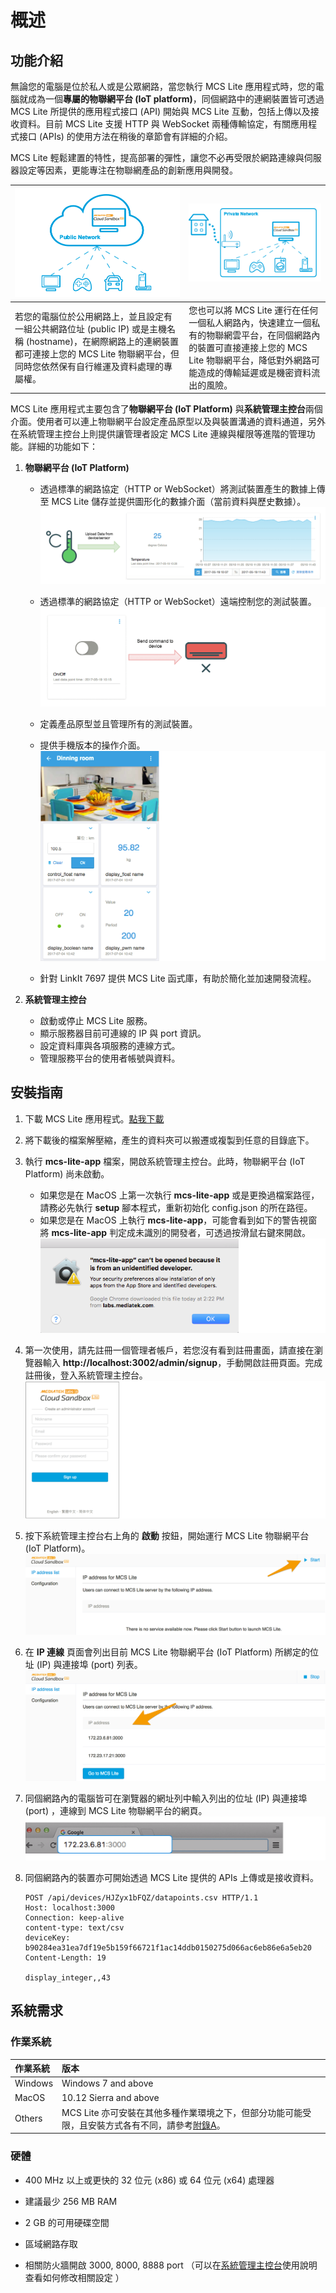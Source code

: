 # 概述

## 功能介紹

無論您的電腦是位於私人或是公眾網路，當您執行 MCS Lite 應用程式時，您的電腦就成為一個**專屬的物聯網平台 (IoT platform)**，同個網路中的連網裝置皆可透過 MCS Lite 所提供的應用程式接口 (API) 開始與 MCS Lite 互動，包括上傳以及接收資料。目前 MCS Lite 支援 HTTP 與 WebSocket 兩種傳輸協定，有關應用程式接口 (APIs) 的使用方法在稍後的章節會有詳細的介紹。

MCS Lite 輕鬆建置的特性，提高部署的彈性，讓您不必再受限於網路連線與伺服器設定等因素，更能專注在物聯網產品的創新應用與開發。

|![](../../assets/public_network.png)|![](../../assets/private_network.png)|
|---|---|
|若您的電腦位於公用網路上，並且設定有一組公共網路位址 (public IP) 或是主機名稱 (hostname)，在網際網路上的連網裝置都可連接上您的 MCS Lite 物聯網平台，但同時您依然保有自行維運及資料處理的專屬權。|您也可以將 MCS Lite 運行在任何一個私人網路內，快速建立一個私有的物聯網雲平台，在同個網路內的裝置可直接連接上您的 MCS Lite 物聯網平台，降低對外網路可能造成的傳輸延遲或是機密資料流出的風險。|

MCS Lite 應用程式主要包含了**物聯網平台 (IoT Platform)** 與**系統管理主控台**兩個介面。使用者可以連上物聯網平台設定產品原型以及與裝置溝通的資料通道，另外在系統管理主控台上則提供讓管理者設定 MCS Lite 連線與權限等進階的管理功能。詳細的功能如下：

1. **物聯網平台 (IoT Platform)**

   * 透過標準的網路協定（HTTP or WebSocket）將測試裝置產生的數據上傳至 MCS Lite 儲存並提供圖形化的數據介面（當前資料與歷史數據）。
![](../../assets/mcs_lite_data_upload.png)
   
   * 透過標準的網路協定（HTTP or WebSocket）遠端控制您的測試裝置。
![](../../assets/mcs_lite_remote_control_onoff.gif)

   * 定義產品原型並且管理所有的測試裝置。

   * 提供手機版本的操作介面。
 ![](../../assets/mcs_lite_mobile_view.png)

   * 針對 LinkIt 7697 提供 MCS Lite 函式庫，有助於簡化並加速開發流程。

2. **系統管理主控台**

	* 啟動或停止 MCS Lite 服務。
   * 顯示服務器目前可連線的 IP 與 port 資訊。
   * 設定資料庫與各項服務的連線方式。
   * 管理服務平台的使用者帳號與資料。

## 安裝指南

1. 下載 MCS Lite 應用程式。[點我下載](https://github.com/MCS-Lite/mcs-lite-app/releases)
2. 將下載後的檔案解壓縮，產生的資料夾可以搬遷或複製到任意的目錄底下。
3. 執行 **mcs-lite-app** 檔案，開啟系統管理主控台。此時，物聯網平台 (IoT Platform) 尚未啟動。

   * 如果您是在 MacOS 上第一次執行 **mcs-lite-app** 或是更換過檔案路徑，請務必先執行 **setup** 腳本程式，重新初始化 config.json 的所在路徑。
   * 如果您是在 MacOS 上執行 **mcs-lite-app**，可能會看到如下的警告視窗將 **mcs-lite-app** 判定成未識別的開發者，可透過按滑鼠右鍵來開啟。  
     ![](../../assets/unknown_warning.png)

4. 第一次使用，請先註冊一個管理者帳戶，若您沒有看到註冊畫面，請直接在瀏覽器輸入 **http://localhost:3002/admin/signup**，手動開啟註冊頁面。完成註冊後，登入系統管理主控台。
	![](../../assets/mcs_lite_admin_signup.png)

5. 按下系統管理主控台右上角的 **啟動** 按鈕，開始運行 MCS Lite 物聯網平台 (IoT Platform)。
	 ![](../../assets/mcs_lite_start_service.png)
	 
6. 在 **IP 連線** 頁面會列出目前 MCS Lite 物聯網平台 (IoT Platform) 所綁定的位址 (IP) 與連接埠 (port) 列表。
	![](../../assets/mcs_lite_ip_list.png)
	
7. 同個網路內的電腦皆可在瀏覽器的網址列中輸入列出的位址 (IP) 與連接埠 (port) ，連線到 MCS Lite 物聯網平台的網頁。
   ![](../../assets/mcs_lite_url.png)
   
8. 同個網路內的裝置亦可開始透過 MCS Lite 提供的 APIs 上傳或是接收資料。

	```
	POST /api/devices/HJZyx1bFQZ/datapoints.csv HTTP/1.1
	Host: localhost:3000
	Connection: keep-alive
	content-type: text/csv
	deviceKey: b90284ea31ea7df19e5b159f66721f1ac14ddb0150275d066ac6eb86e6a5eb20
	Content-Length: 19

	display_integer,,43
	```

## 系統需求

### 作業系統

| **作業系統** | **版本** |
| :--- | :--- |
| Windows | Windows 7 and above |
| MacOS | 10.12 Sierra and above |
| Others | MCS Lite 亦可安裝在其他多種作業環境之下，但部分功能可能受限，且安裝方式各有不同，請參考[附錄A](/mcs_lite_platform.md)。 |

### 硬體

* 400 MHz 以上或更快的 32 位元 \(x86\) 或 64 位元 \(x64\) 處理器

* 建議最少 256 MB RAM

* 2 GB 的可用硬碟空間

* 區域網路存取

* 相關防火牆開啟 3000, 8000, 8888 port （可以在[系統管理主控台](/mcs_lite_usage/mcs_lite_admin_usage.md)使用說明查看如何修改相關設定 ）
